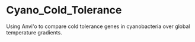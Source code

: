 # Cyano_Cold_Tolerance
Using Anvi'o to compare cold tolerance genes in cyanobacteria over global temperature gradients. 
